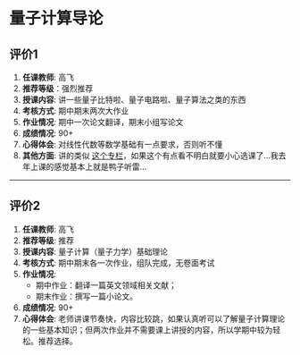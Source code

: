 # 量子计算导论

## 评价1

1. **任课教师**: 高飞
2. **推荐等级**：强烈推荐
3. **授课内容**: 讲一些量子比特啦、量子电路啦、量子算法之类的东西
4. **考核方式**: 期中期末两次大作业
5. **作业情况**: 期中一次论文翻译，期末小组写论文
6. **成绩情况**: 90+
7. **心得体会**: 对线性代数等数学基础有一点要求，否则听不懂
8. **其他方面**: 讲的类似 [这个专栏](https://zhuanlan.zhihu.com/c_1068877805210685440)，如果这个有点看不明白就要小心选课了...我去年上课的感觉基本上就是鸭子听雷...

---

## 评价2

1. **任课教师**: 高飞
2. **推荐等级**: 推荐
3. **授课内容**: 量子计算（量子力学）基础理论
4. **考核方式**: 期中期末各一次作业，组队完成，无卷面考试
5. **作业情况**: 
    * 期中作业：翻译一篇英文领域相关文献；
    * 期末作业：撰写一篇小论文。
6. **成绩情况**: 90+
7. **心得体会**: 老师讲课节奏快，内容比较跳，如果认真听可以了解量子计算理论的一些基本知识；但两次作业并不需要课上讲授的内容，所以学期中较为轻松。推荐选择。

